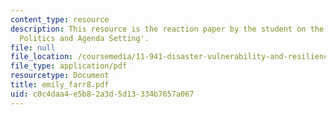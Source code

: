 ```yaml
---
content_type: resource
description: This resource is the reaction paper by the student on the topic 'Disaster
  Politics and Agenda Setting'.
file: null
file_location: /coursemedia/11-941-disaster-vulnerability-and-resilience-spring-2005/c0c4daa4e5b82a3d5d13334b7657a067_emily_farr8.pdf
file_type: application/pdf
resourcetype: Document
title: emily_farr8.pdf
uid: c0c4daa4-e5b8-2a3d-5d13-334b7657a067
---
```

